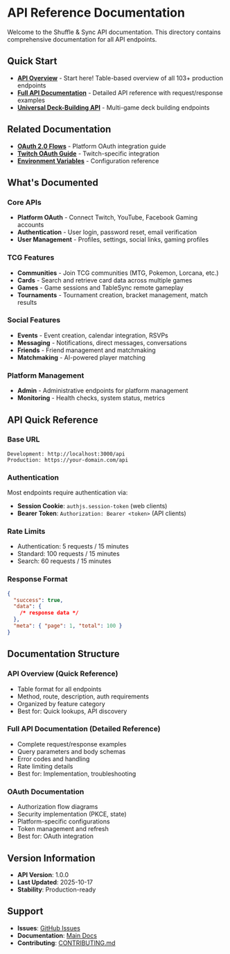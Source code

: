 # API Reference Documentation

Welcome to the Shuffle & Sync API documentation. This directory contains comprehensive documentation for all API endpoints.

## Quick Start

- **[API Overview](API_OVERVIEW.md)** - Start here! Table-based overview of all 103+ production endpoints
- **[Full API Documentation](API_DOCUMENTATION.md)** - Detailed API reference with request/response examples
- **[Universal Deck-Building API](UNIVERSAL_DECK_BUILDING_API.md)** - Multi-game deck building endpoints

## Related Documentation

- **[OAuth 2.0 Flows](/docs/oauth/README.md)** - Platform OAuth integration guide
- **[Twitch OAuth Guide](/docs/features/twitch/TWITCH_OAUTH_GUIDE.md)** - Twitch-specific integration
- **[Environment Variables](/docs/reference/ENVIRONMENT_VARIABLES.md)** - Configuration reference

## What's Documented

### Core APIs

- **Platform OAuth** - Connect Twitch, YouTube, Facebook Gaming accounts
- **Authentication** - User login, password reset, email verification
- **User Management** - Profiles, settings, social links, gaming profiles

### TCG Features

- **Communities** - Join TCG communities (MTG, Pokemon, Lorcana, etc.)
- **Cards** - Search and retrieve card data across multiple games
- **Games** - Game sessions and TableSync remote gameplay
- **Tournaments** - Tournament creation, bracket management, match results

### Social Features

- **Events** - Event creation, calendar integration, RSVPs
- **Messaging** - Notifications, direct messages, conversations
- **Friends** - Friend management and matchmaking
- **Matchmaking** - AI-powered player matching

### Platform Management

- **Admin** - Administrative endpoints for platform management
- **Monitoring** - Health checks, system status, metrics

## API Quick Reference

### Base URL

```
Development: http://localhost:3000/api
Production: https://your-domain.com/api
```

### Authentication

Most endpoints require authentication via:

- **Session Cookie**: `authjs.session-token` (web clients)
- **Bearer Token**: `Authorization: Bearer <token>` (API clients)

### Rate Limits

- Authentication: 5 requests / 15 minutes
- Standard: 100 requests / 15 minutes
- Search: 60 requests / 15 minutes

### Response Format

```json
{
  "success": true,
  "data": {
    /* response data */
  },
  "meta": { "page": 1, "total": 100 }
}
```

## Documentation Structure

### API Overview (Quick Reference)

- Table format for all endpoints
- Method, route, description, auth requirements
- Organized by feature category
- Best for: Quick lookups, API discovery

### Full API Documentation (Detailed Reference)

- Complete request/response examples
- Query parameters and body schemas
- Error codes and handling
- Rate limiting details
- Best for: Implementation, troubleshooting

### OAuth Documentation

- Authorization flow diagrams
- Security implementation (PKCE, state)
- Platform-specific configurations
- Token management and refresh
- Best for: OAuth integration

## Version Information

- **API Version**: 1.0.0
- **Last Updated**: 2025-10-17
- **Stability**: Production-ready

## Support

- **Issues**: [GitHub Issues](https://github.com/Shuffle-and-Sync/reimagined-guacamole/issues)
- **Documentation**: [Main Docs](/docs/README.md)
- **Contributing**: [CONTRIBUTING.md](/CONTRIBUTING.md)
